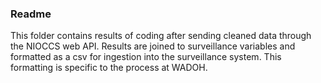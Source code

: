 ### Readme
This folder contains results of coding after sending cleaned data through the NIOCCS web API.
Results are joined to surveillance variables and formatted as a csv for ingestion into the surveillance system.
This formatting is specific to the process at WADOH.